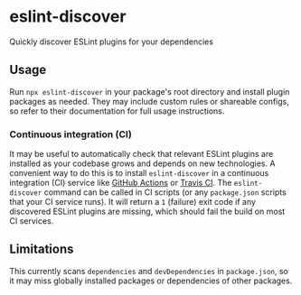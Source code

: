 # eslint-discover

Quickly discover ESLint plugins for your dependencies

## Usage

Run `npx eslint-discover` in your package's root directory and install plugin packages as needed. They may include custom rules or shareable configs, so refer to their documentation for full usage instructions.

### Continuous integration (CI)

It may be useful to automatically check that relevant ESLint plugins are installed as your codebase grows and depends on new technologies. A convenient way to do this is to install `eslint-discover` in a continuous integration (CI) service like [GitHub Actions](https://github.com/features/actions) or [Travis CI](https://travis-ci.com/). The `eslint-discover` command can be called in CI scripts (or any `package.json` scripts that your CI service runs). It will return a `1` (failure) exit code if any discovered ESLint plugins are missing, which should fail the build on most CI services.

## Limitations

This currently scans `dependencies` and `devDependencies` in `package.json`, so it may miss globally installed packages or dependencies of other packages.
